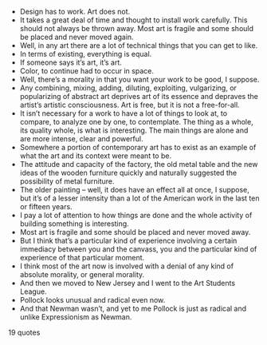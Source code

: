  - Design has to work. Art does not.
 - It takes a great deal of time and thought to install work carefully. This should not always be thrown away. Most art is fragile and some should be placed and never moved again.
 - Well, in any art there are a lot of technical things that you can get to like.
 - In terms of existing, everything is equal.
 - If someone says it’s art, it’s art.
 - Color, to continue had to occur in space.
 - Well, there’s a morality in that you want your work to be good, I suppose.
 - Any combining, mixing, adding, diluting, exploiting, vulgarizing, or popularizing of abstract art deprives art of its essence and depraves the artist’s artistic consciousness. Art is free, but it is not a free-for-all.
 - It isn’t necessary for a work to have a lot of things to look at, to compare, to analyze one by one, to contemplate. The thing as a whole, its quality whole, is what is interesting. The main things are alone and are more intense, clear and powerful.
 - Somewhere a portion of contemporary art has to exist as an example of what the art and its context were meant to be.
 - The attitude and capacity of the factory, the old metal table and the new ideas of the wooden furniture quickly and naturally suggested the possibility of metal furniture.
 - The older painting – well, it does have an effect all at once, I suppose, but it’s of a lesser intensity than a lot of the American work in the last ten or fifteen years.
 - I pay a lot of attention to how things are done and the whole activity of building something is interesting.
 - Most art is fragile and some should be placed and never moved away.
 - But I think that’s a particular kind of experience involving a certain immediacy between you and the canvass, you and the particular kind of experience of that particular moment.
 - I think most of the art now is involved with a denial of any kind of absolute morality, or general morality.
 - And then we moved to New Jersey and I went to the Art Students League.
 - Pollock looks unusual and radical even now.
 - And that Newman wasn’t, and yet to me Pollock is just as radical and unlike Expressionism as Newman.

19 quotes